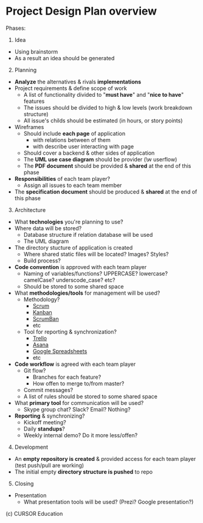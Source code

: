 # Project Design Plan overview

Phases:

1. Idea
  - Using brainstorm
  - As a result an idea should be generated

2. Planning
  - **Analyze** the alternatives & rivals **implementations**
  - Project requirements & define scope of work
    - A list of functionality divided to "**must have**" and "**nice to have**" features
    - The issues should be divided to high & low levels (work breakdown structure)
    - All issue's childs should be estimated (in hours, or story points)
  - Wireframes
    - Should include **each page** of application
      - with relations between of them
      - with describe user interacting with page
    - Should cover a backend & other sides of application
    - The **UML use case diagram** should be provider (\w userflow)
    - The **PDF document** should be provided & **shared** at the end of this phase
  - **Responsibilities** of each team player?
    - Assign all issues to each team member
  - The **specification document** should be produced & **shared** at the end of this phase

3. Architecture
  - What **technologies** you're planning to use?
  - Where data will be stored?
    - Database structure if relation database will be used
    - The UML diagram
  - The directory stucture of application is created
    - Where shared static files will be located? Images? Styles?
    - Build process?
  - **Code convention** is approved with each team player
    - Naming of variables/functions? UPPERCASE? lowercase? camelCase? underscode_case? etc?
    - Should be stored to some shared space
  - What **methodologies/tools** for management will be used?
    - Methodology?
      - [Scrum](https://www.scrumalliance.org/why-scrum)
      - [Kanban](https://www.youtube.com/watch?v=ueVXZUaWhYw)
      - [ScrumBan](https://www.youtube.com/watch?v=uaNHFsFz7Yw)
      - etc
    - Tool for reporting & synchronization?
      - [Trello](https://trello.com/)
      - [Asana](https://asana.com/)
      - [Google Spreadsheets](http://docs.google.com/spreadsheets/)
      - etc
  - **Code workflow** is agreed with each team player
    - Git flow?
      - Branches for each feature?
      - How offen to merge to/from master?
    - Commit messages?
    - A list of rules should be stored to some shared space
  - What **primary tool** for communication will be used?
    - Skype group chat? Slack? Email? Nothing?
  - **Reporting** & synchronizing?
    - Kickoff meeting?
    - Daily **standups**?
    - Weekly internal demo? Do it more less/offen?

4. Development
  - An **empty repository is created** & provided access for each team player (test push/pull are working)
  - The initial empty **directory structure is pushed** to repo

5. Closing
  - Presentation
    - What presentation tools will be used? (Prezi? Google presentation?)

(c) CURSOR Education
